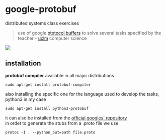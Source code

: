 # google-protobuf
distributed systems class exercises  
> use of google [ptotocol buffers](https://developers.google.com/protocol-buffers/?hl=es-419) to solve several tasks specified by the teacher - [uclm](https://www.uclm.es/) computer science  

![](https://developers.google.com/_static/7e8fbbc4f5/images/redesign-14/lockup-color.png?hl=es-419)

## installation
**protobuf compiler** available in all  major distributions
```
sudo apt-get install protobuf-compiler
```
also installing the specific one for the language used to develop the tasks, python3 in my case
```
sudo apt-get install python3-protobuf
```  
it can also be installed from the [official googles' repository](https://github.com/protocolbuffers/protobuf)    
in ordet to generate the stubs from a .proto file we use
```
protoc -I . --python_out=path file.proto
```
